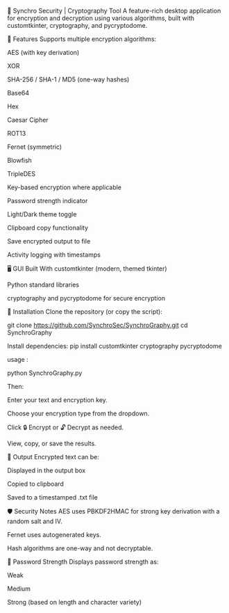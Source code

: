 💎 Synchro Security | Cryptography Tool
A feature-rich desktop application for encryption and decryption using various algorithms, built with customtkinter, cryptography, and pycryptodome.

🔐 Features
Supports multiple encryption algorithms:

AES (with key derivation)

XOR

SHA-256 / SHA-1 / MD5 (one-way hashes)

Base64

Hex

Caesar Cipher

ROT13

Fernet (symmetric)

Blowfish

TripleDES

Key-based encryption where applicable

Password strength indicator

Light/Dark theme toggle

Clipboard copy functionality

Save encrypted output to file

Activity logging with timestamps

🖥️ GUI Built With
customtkinter (modern, themed tkinter)

Python standard libraries

cryptography and pycryptodome for secure encryption

🚀 Installation
Clone the repository (or copy the script):

git clone https://github.com/SynchroSec/SynchroGraphy.git
cd SynchroGraphy

Install dependencies:
pip install customtkinter cryptography pycryptodome

usage : 

python SynchroGraphy.py

Then:

Enter your text and encryption key.

Choose your encryption type from the dropdown.

Click 🔒 Encrypt or 🔓 Decrypt as needed.

View, copy, or save the results.

📁 Output
Encrypted text can be:

Displayed in the output box

Copied to clipboard

Saved to a timestamped .txt file

🛡️ Security Notes
AES uses PBKDF2HMAC for strong key derivation with a random salt and IV.

Fernet uses autogenerated keys.

Hash algorithms are one-way and not decryptable.

🧪 Password Strength
Displays password strength as:

Weak

Medium

Strong
(based on length and character variety)



